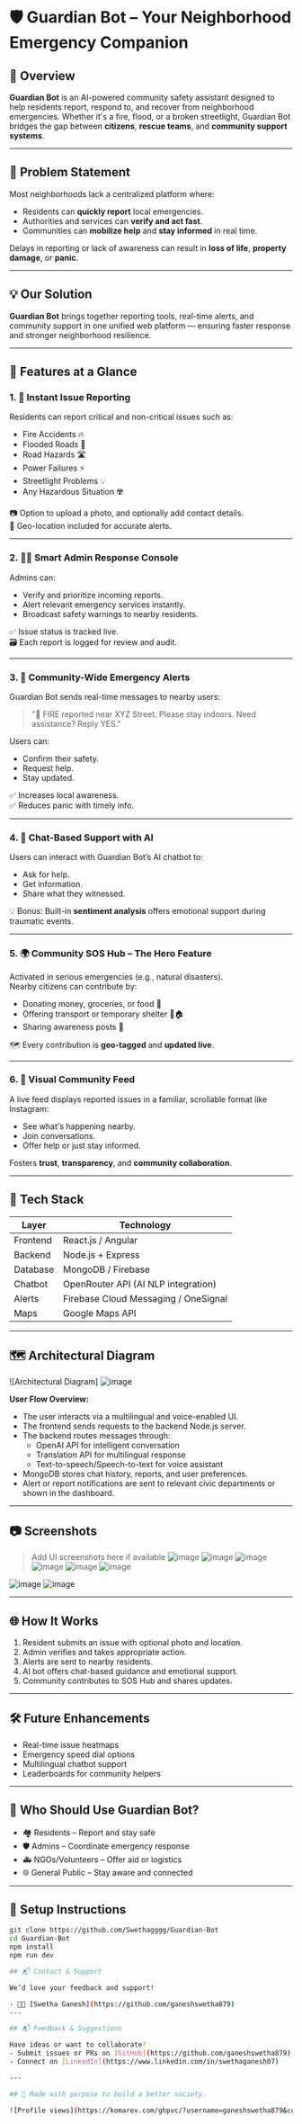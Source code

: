 # 🛡️ Guardian Bot – Your Neighborhood Emergency Companion

## 🚨 Overview

**Guardian Bot** is an AI-powered community safety assistant designed to help residents report, respond to, and recover from neighborhood emergencies. Whether it's a fire, flood, or a broken streetlight, Guardian Bot bridges the gap between **citizens**, **rescue teams**, and **community support systems**.

---

## 🧠 Problem Statement

Most neighborhoods lack a centralized platform where:
- Residents can **quickly report** local emergencies.
- Authorities and services can **verify and act fast**.
- Communities can **mobilize help** and **stay informed** in real time.

Delays in reporting or lack of awareness can result in **loss of life**, **property damage**, or **panic**.

---

## 💡 Our Solution

**Guardian Bot** brings together reporting tools, real-time alerts, and community support in one unified web platform — ensuring faster response and stronger neighborhood resilience.

---

## 🌟 Features at a Glance

### 1. 🚨 Instant Issue Reporting
Residents can report critical and non-critical issues such as:
- Fire Accidents 🔥
- Flooded Roads 🌊
- Road Hazards 🛣️
- Power Failures ⚡
- Streetlight Problems 💡
- Any Hazardous Situation ☢️

📷 Option to upload a photo, and optionally add contact details.  
📍 Geo-location included for accurate alerts.

---

### 2. 🧑‍💼 Smart Admin Response Console
Admins can:
- Verify and prioritize incoming reports.
- Alert relevant emergency services instantly.
- Broadcast safety warnings to nearby residents.

✅ Issue status is tracked live.  
🗃️ Each report is logged for review and audit.

---

### 3. 📢 Community-Wide Emergency Alerts
Guardian Bot sends real-time messages to nearby users:
> "🚨 FIRE reported near XYZ Street. Please stay indoors. Need assistance? Reply YES."

Users can:
- Confirm their safety.
- Request help.
- Stay updated.

✅ Increases local awareness.  
✅ Reduces panic with timely info.

---

### 4. 💬 Chat-Based Support with AI
Users can interact with Guardian Bot’s AI chatbot to:
- Ask for help.
- Get information.
- Share what they witnessed.

💡 Bonus: Built-in **sentiment analysis** offers emotional support during traumatic events.

---

### 5. 🌍 Community SOS Hub – The Hero Feature
Activated in serious emergencies (e.g., natural disasters).  
Nearby citizens can contribute by:
- Donating money, groceries, or food 🍱
- Offering transport or temporary shelter 🚗🏠
- Sharing awareness posts 📲

🗺️ Every contribution is **geo-tagged** and **updated live**.

---

### 6. 📸 Visual Community Feed
A live feed displays reported issues in a familiar, scrollable format like Instagram:
- See what's happening nearby.
- Join conversations.
- Offer help or just stay informed.

Fosters **trust**, **transparency**, and **community collaboration**.

---

## 🔧 Tech Stack

| Layer       | Technology                          |
|------------|--------------------------------------|
| Frontend   | React.js / Angular                   |
| Backend    | Node.js + Express                    |
| Database   | MongoDB / Firebase                   |
| Chatbot    | OpenRouter API (AI NLP integration)  |
| Alerts     | Firebase Cloud Messaging / OneSignal |
| Maps       | Google Maps API                      |

---
## 🗺️ Architectural Diagram

![Architectural Diagram]
![image](https://github.com/user-attachments/assets/25796432-ad0b-4636-bf98-bfd830c1a0f4)


**User Flow Overview:**

- The user interacts via a multilingual and voice-enabled UI.
- The frontend sends requests to the backend Node.js server.
- The backend routes messages through:
  - OpenAI API for intelligent conversation
  - Translation API for multilingual response
  - Text-to-speech/Speech-to-text for voice assistant
- MongoDB stores chat history, reports, and user preferences.
- Alert or report notifications are sent to relevant civic departments or shown in the dashboard.

---

## 📷 Screenshots

> Add UI screenshots here if available
![image](https://github.com/user-attachments/assets/42579cae-dba0-409b-b60a-63c6505e579e)
![image](https://github.com/user-attachments/assets/44b7aed3-7d9a-439c-8417-cfe42c235af2)
![image](https://github.com/user-attachments/assets/13ca3071-d955-43e0-897e-07f3f5386dab)
![image](https://github.com/user-attachments/assets/614be44f-b22c-4092-a84b-bbf4e641ffea)
![image](https://github.com/user-attachments/assets/d16406fb-7620-4566-95fd-d9cd1e48660c)
![image](https://github.com/user-attachments/assets/44d3b154-bbad-4bee-8793-e0eed0d4f727)

![image](https://github.com/user-attachments/assets/7efa9ff0-58ea-439b-8b2b-2204aa9d77c9)
![image](https://github.com/user-attachments/assets/ec64f301-df6d-4f56-a7cf-72b90491f197)


---


## 🌐 How It Works

1. Resident submits an issue with optional photo and location.
2. Admin verifies and takes appropriate action.
3. Alerts are sent to nearby residents.
4. AI bot offers chat-based guidance and emotional support.
5. Community contributes to SOS Hub and shares updates.

---

## 🛠️ Future Enhancements

- Real-time issue heatmaps
- Emergency speed dial options
- Multilingual chatbot support
- Leaderboards for community helpers

---

## 🤝 Who Should Use Guardian Bot?

- 🏘️ Residents – Report and stay safe
- 🛡️ Admins – Coordinate emergency response
- 🚑 NGOs/Volunteers – Offer aid or logistics
- 🌐 General Public – Stay aware and connected

---
## 🔧 Setup Instructions

```bash
git clone https://github.com/Swethagggg/Guardian-Bot
cd Guardian-Bot
npm install
npm run dev

## 📬 Contact & Support

We’d love your feedback and support!

- 👩‍💻 [Swetha Ganesh](https://github.com/ganeshswetha879)
---

## 📬 Feedback & Suggestions

Have ideas or want to collaborate?  
- Submit issues or PRs on [GitHub](https://github.com/ganeshswetha879)  
- Connect on [LinkedIn](https://www.linkedin.com/in/swethaganesh07)

---

## 🌱 Made with purpose to build a better society.

![Profile views](https://komarev.com/ghpvc/?username=ganeshswetha879&color=blue)


